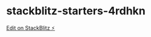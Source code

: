 # stackblitz-starters-4rdhkn

[Edit on StackBlitz ⚡️](https://stackblitz.com/edit/stackblitz-starters-4rdhkn)